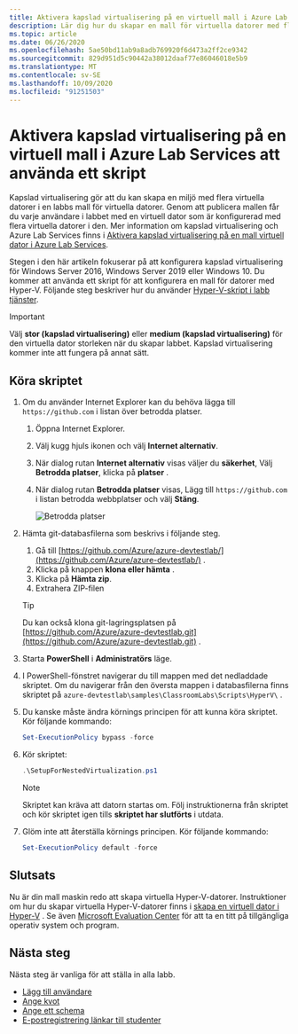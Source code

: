 ```yaml
---
title: Aktivera kapslad virtualisering på en virtuell mall i Azure Lab Services (skript) | Microsoft Docs
description: Lär dig hur du skapar en mall för virtuella datorer med flera virtuella datorer i med hjälp av ett skript.  Med andra ord aktiverar du kapslad virtualisering på en virtuell mall i Azure Lab Services.
ms.topic: article
ms.date: 06/26/2020
ms.openlocfilehash: 5ae50bd11ab9a8adb769920f6d473a2ff2ce9342
ms.sourcegitcommit: 829d951d5c90442a38012daaf77e86046018e5b9
ms.translationtype: MT
ms.contentlocale: sv-SE
ms.lasthandoff: 10/09/2020
ms.locfileid: "91251503"
---
```

# <a name="enable-nested-virtualization-on-a-template-virtual-machine-in-azure-lab-services-using-a-script"></a>Aktivera kapslad virtualisering på en virtuell mall i Azure Lab Services att använda ett skript

Kapslad virtualisering gör att du kan skapa en miljö med flera virtuella datorer i en labbs mall för virtuella datorer. Genom att publicera mallen får du varje användare i labbet med en virtuell dator som är konfigurerad med flera virtuella datorer i den.  Mer information om kapslad virtualisering och Azure Lab Services finns i [Aktivera kapslad virtualisering på en mall virtuell dator i Azure Lab Services](how-to-enable-nested-virtualization-template-vm.md).

Stegen i den här artikeln fokuserar på att konfigurera kapslad virtualisering för Windows Server 2016, Windows Server 2019 eller Windows 10. Du kommer att använda ett skript för att konfigurera en mall för datorer med Hyper-V.  Följande steg beskriver hur du använder [Hyper-V-skript i labb tjänster](https://github.com/Azure/azure-devtestlab/tree/master/samples/ClassroomLabs/Scripts/HyperV).

>[!IMPORTANT]
>Välj **stor (kapslad virtualisering)** eller **medium (kapslad virtualisering)** för den virtuella dator storleken när du skapar labbet.  Kapslad virtualisering kommer inte att fungera på annat sätt.  

## <a name="run-script"></a>Köra skriptet

1. Om du använder Internet Explorer kan du behöva lägga till `https://github.com` i listan över betrodda platser.
    1. Öppna Internet Explorer.
    1. Välj kugg hjuls ikonen och välj **Internet alternativ**.  
    1. När dialog rutan **Internet alternativ** visas väljer du **säkerhet**, Välj **Betrodda platser**, klicka på **platser** .
    1. När dialog rutan **Betrodda platser** visas, Lägg till `https://github.com` i listan betrodda webbplatser och välj **Stäng**.

        ![Betrodda platser](./media/how-to-enable-nested-virtualization-template-vm-using-script/trusted-sites-dialog.png)
1. Hämta git-databasfilerna som beskrivs i följande steg.
    1. Gå till  [https://github.com/Azure/azure-devtestlab/](https://github.com/Azure/azure-devtestlab/) .
    1. Klicka på knappen **klona eller hämta** .
    1. Klicka på **Hämta zip**.
    1. Extrahera ZIP-filen

    >[!TIP]
    >Du kan också klona git-lagringsplatsen på [https://github.com/Azure/azure-devtestlab.git](https://github.com/Azure/azure-devtestlab.git) .

1. Starta **PowerShell** i **Administratörs** läge.
1. I PowerShell-fönstret navigerar du till mappen med det nedladdade skriptet. Om du navigerar från den översta mappen i databasfilerna finns skriptet på `azure-devtestlab\samples\ClassroomLabs\Scripts\HyperV\` .
1. Du kanske måste ändra körnings principen för att kunna köra skriptet. Kör följande kommando:

    ```powershell
    Set-ExecutionPolicy bypass -force
    ```

1. Kör skriptet:

    ```powershell
    .\SetupForNestedVirtualization.ps1
    ```

    > [!NOTE]
    > Skriptet kan kräva att datorn startas om. Följ instruktionerna från skriptet och kör skriptet igen tills **skriptet har slutförts** i utdata.
1. Glöm inte att återställa körnings principen. Kör följande kommando:

    ```powershell
    Set-ExecutionPolicy default -force
    ```

## <a name="conclusion"></a>Slutsats

Nu är din mall maskin redo att skapa virtuella Hyper-V-datorer. Instruktioner om hur du skapar virtuella Hyper-V-datorer finns i [skapa en virtuell dator i Hyper-V](/windows-server/virtualization/hyper-v/get-started/create-a-virtual-machine-in-hyper-v) . Se även [Microsoft Evaluation Center](https://www.microsoft.com/evalcenter/) för att ta en titt på tillgängliga operativ system och program.  

## <a name="next-steps"></a>Nästa steg

Nästa steg är vanliga för att ställa in alla labb.

- [Lägg till användare](tutorial-setup-classroom-lab.md#add-users-to-the-lab)
- [Ange kvot](how-to-configure-student-usage.md#set-quotas-for-users)
- [Ange ett schema](tutorial-setup-classroom-lab.md#set-a-schedule-for-the-lab)
- [E-postregistrering länkar till studenter](how-to-configure-student-usage.md#send-invitations-to-users)